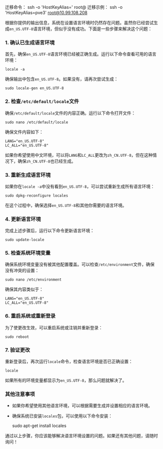 迁移命令：
                ssh -o 'HostKeyAlias=<Target node Name>' root@<Target node IP>
迁移示例：
                ssh -o 'HostKeyAlias=pve3' root@10.99.108.208


根据你提供的输出信息，系统在设置语言环境时仍然存在问题。虽然你已经尝试生成`en_US.UTF-8`语言环境，但似乎没有成功。下面是一些步骤来解决这个问题：

### 1\. 确认已生成语言环境

首先，确保`en_US.UTF-8`语言环境已经被正确生成。运行以下命令查看可用的语言环境：

    locale -a
    

确保输出中包含`en_US.UTF-8`。如果没有，请再次尝试生成：

    sudo locale-gen en_US.UTF-8
    

### 2\. 检查`/etc/default/locale`文件

确保`/etc/default/locale`文件的内容正确。运行以下命令打开文件：

    sudo nano /etc/default/locale
    

确保文件内容如下：

    LANG="en_US.UTF-8"
    LC_ALL="en_US.UTF-8"
    

如果你希望使用中文环境，可以将`LANG`和`LC_ALL`更改为`zh_CN.UTF-8`，但在这种情况下，确保`zh_CN.UTF-8`也已经生成。

### 3\. 重新生成语言环境

如果你在`locale -a`中没有看到`en_US.UTF-8`，可以尝试重新生成所有语言环境：

    sudo dpkg-reconfigure locales
    

在这个过程中，确保选择`en_US.UTF-8`和其他你需要的语言环境。

### 4\. 更新语言环境

完成上述步骤后，运行以下命令更新语言环境：

    sudo update-locale
    

### 5\. 检查系统环境变量

确保系统环境变量没有被其他配置覆盖。可以检查`/etc/environment`文件，确保没有冲突的设置：

    sudo nano /etc/environment
    

确保其内容类似于：

    LANG="en_US.UTF-8"
    LC_ALL="en_US.UTF-8"
    

### 6\. 重启系统或重新登录

为了使更改生效，可以重启系统或注销并重新登录：

    sudo reboot
    

### 7\. 验证更改

重新登录后，再次运行`locale`命令，检查语言环境是否已正确设置：

    locale
    

如果所有的环境变量都显示为`en_US.UTF-8`，那么问题就解决了。

### 其他注意事项

*   如果你希望使用其他语言环境，可以根据需要生成并设置相应的语言环境。
*   确保系统已安装`locales`包，可以使用以下命令安装：

    sudo apt-get install locales
    

通过以上步骤，你应该能够解决语言环境设置的问题。如果还有其他问题，请随时询问！
<!-- ##{"script":"<script src='https://blog.meekdai.com/Gmeek/plugins/GmeekTOC.js'></script>"}## -->

